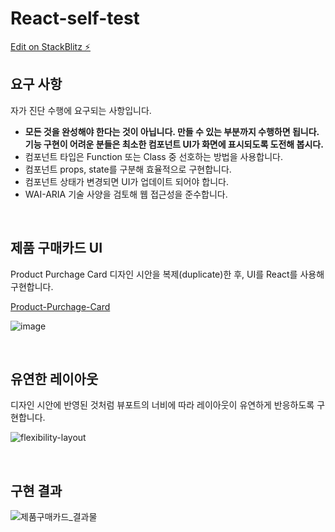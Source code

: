 # React-self-test

[Edit on StackBlitz ⚡️](https://stackblitz.com/edit/react-ai9qtt)

## 요구 사항

자가 진단 수행에 요구되는 사항입니다.

- **모든 것을 완성해야 한다는 것이 아닙니다. 만들 수 있는 부분까지 수행하면 됩니다.
  기능 구현이 어려운 분들은 최소한 컴포넌트 UI가 화면에 표시되도록 도전해 봅시다.**
- 컴포넌트 타입은 Function 또는 Class 중 선호하는 방법을 사용합니다.
- 컴포넌트 props, state를 구분해 효율적으로 구현합니다.
- 컴포넌트 상태가 변경되면 UI가 업데이트 되어야 합니다.
- WAI-ARIA 기술 사양을 검토해 웹 접근성을 준수합니다.

<br/>

## 제품 구매카드 UI

Product Purchage Card 디자인 시안을 복제(duplicate)한 후, UI를 React를 사용해 구현합니다.

[Product-Purchage-Card](https://www.figma.com/file/mugXqLwMI8b5DzZhIp7DAP/Product-Purchage-Card/duplicate)

![image](https://user-images.githubusercontent.com/102462534/221388565-7e44344a-1b74-486e-8704-9d30f96f2d12.png)

<br/>

## 유연한 레이아웃

디자인 시안에 반영된 것처럼 뷰포트의 너비에 따라 레이아웃이 유연하게 반응하도록 구현합니다.

![flexibility-layout](https://user-images.githubusercontent.com/102462534/221393953-031a603a-53ee-4f9e-b465-1456754580b9.gif)

<br/>

## 구현 결과

![제품구매카드_결과물](https://user-images.githubusercontent.com/102462534/221393908-d10c8edf-d177-41e1-8f89-04f1baee5742.gif)

</br>
